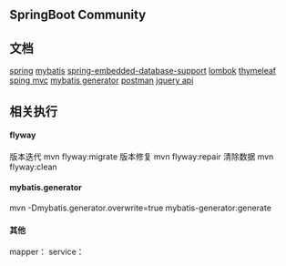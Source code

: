 ## SpringBoot Community

## 文档
[spring](https://spring.io/guides)
[mybatis](http://www.mybatis.org/spring-boot-starter/mybatis-spring-boot-autoconfigure/index.html)
[spring-embedded-database-support](https://docs.spring.io/spring-boot/docs/2.0.0.RC1/reference/htmlsingle/#boot-features-embedded-database-support)
[lombok](https://projectlombok.org/features/all)
[thymeleaf](https://www.thymeleaf.org/doc/tutorials/3.0/usingthymeleaf.html)
[sping mvc](https://docs.spring.io/spring/docs/current/spring-framework-reference/web.html)
[mybatis generator](http://www.mybatis.org/generator/)
[postman](https://chrome.google.com/webstore/detail/tabbed-postman-rest-clien/coohjcphdfgbiolnekdpbcijmhambjff)
[jquery api](https://api.jquery.com/jQuery.post/)

## 相关执行

#### flyway
版本迭代
mvn flyway:migrate
版本修复
mvn flyway:repair
清除数据
mvn flyway:clean



#### mybatis.generator
mvn -Dmybatis.generator.overwrite=true mybatis-generator:generate


#### 其他

mapper：
service：





